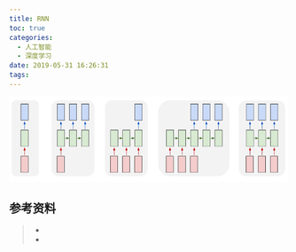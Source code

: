 ```yaml
---
title: RNN
toc: true
categories:
  - 人工智能
  - 深度学习
date: 2019-05-31 16:26:31
tags:
---
```








![RNN](RNN/RNN.jpg)



## 参考资料
> - []()
> - []()
